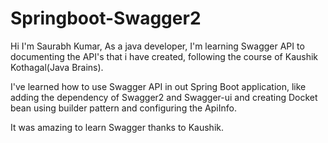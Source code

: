 # Springboot-Swagger2

Hi I'm Saurabh Kumar, 
As a java developer, I'm learning Swagger API to documenting the API's that i have created,
following the course of Kaushik Kothagal(Java Brains).

I've learned how to use Swagger API in out Spring Boot application,
like adding the dependency of Swagger2 and Swagger-ui and creating Docket bean using builder pattern and configuring the ApiInfo.

It was amazing to learn Swagger thanks to Kaushik.
